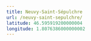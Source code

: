```yaml
---
title: Neuvy-Saint-Sépulchre
url: /neuvy-saint-sepulchre/
latitude: 46.595919200000004
longitude: 1.8076386000000002
---
```

